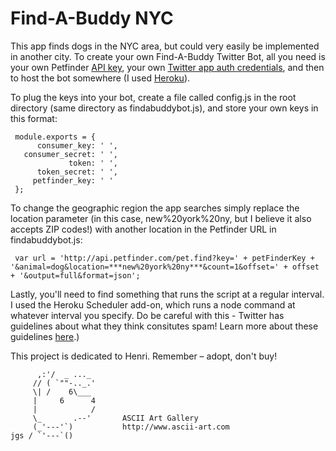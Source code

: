 Find-A-Buddy NYC
==========



This app finds dogs in the NYC area, but could very easily be implemented in another city. To create your own Find-A-Buddy Twitter Bot, all you need is your own Petfinder <a href="https://www.petfinder.com/developers/api-key">API key</a>, your own <a href="https://apps.twitter.com/">Twitter app auth credentials</a>, and then to host the bot somewhere (I used <a href="http://www.heroku.com">Heroku</a>).

To plug the keys into your bot, create a file called config.js in the root directory (same directory as findabuddybot.js), and store your own keys in this format:

     module.exports = {
          consumer_key: ' ',
       consumer_secret: ' ',
                 token: ' ',
          token_secret: ' ',
         petfinder_key: ' '
     };

To change the geographic region the app searches simply replace the location parameter (in this case, new%20york%20ny, but I believe it also accepts ZIP codes!) with another location in the Petfinder URL in findabuddybot.js:

     var url = 'http://api.petfinder.com/pet.find?key=' + petFinderKey + '&animal=dog&location=***new%20york%20ny***&count=1&offset=' + offset + '&output=full&format=json';

Lastly, you'll need to find something that runs the script at a regular interval. I used the Heroku Scheduler add-on, which runs a node command at whatever interval you specify. Do be careful with this - Twitter has guidelines about what they think consitutes spam! Learn more about these guidelines <a href="https://dev.twitter.com/overview/terms/policy">here</a>.)

This project is dedicated to Henri. Remember – adopt, don't buy!
    
          ,:'/  _ ..._
         // ( `""-.._.'
         \| /    6\___  
         |     6      4      
         |            /
         \_       .--'       ASCII Art Gallery
         (_'---'`)           http://www.ascii-art.com
    jgs / `'---`()
